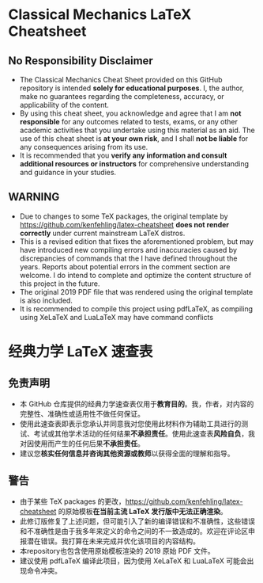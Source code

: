 # Classical Mechanics LaTeX Cheatsheet

## No Responsibility Disclaimer
- The Classical Mechanics Cheat Sheet provided on this GitHub repository is intended **solely for educational purposes**. I, the author, make no guarantees regarding the completeness, accuracy, or applicability of the content.
- By using this cheat sheet, you acknowledge and agree that I am **not responsible** for any outcomes related to tests, exams, or any other academic activities that you undertake using this material as an aid. The use of this cheat sheet is **at your own risk**, and I shall **not be liable** for any consequences arising from its use.
- It is recommended that you **verify any information and consult additional resources or instructors** for comprehensive understanding and guidance in your studies.

## WARNING
- Due to changes to some TeX packages, the original template by https://github.com/kenfehling/latex-cheatsheet **does not render correctly** under current mainstream LaTeX distros.
- This is a revised edition that fixes the aforementioned problem, but may have introduced new compiling errors and inaccuracies caused by discrepancies of commands that the I have defined throughout the years. Reports about potential errors in the comment section are welcome. I do intend to complete and optimize the content structure of this project in the future.
- The original 2019 PDF file that was rendered using the original template is also included.
- It is recommended to compile this project using pdfLaTeX, as compiling using XeLaTeX and LuaLaTeX may have command conflicts

# 经典力学 LaTeX 速查表

## 免责声明
-  本 GitHub 仓库提供的经典力学速查表仅用于**教育目的**。我，作者，对内容的完整性、准确性或适用性不做任何保证。
-  使用此速查表即表示您承认并同意我对您使用此材料作为辅助工具进行的测试、考试或其他学术活动的任何结果**不承担责任**。使用此速查表**风险自负**，我对因使用而产生的任何后果**不承担责任**。
-  建议您**核实任何信息并咨询其他资源或教师**以获得全面的理解和指导。

## 警告
-  由于某些 TeX packages 的更改，https://github.com/kenfehling/latex-cheatsheet 的原始模板**在当前主流 LaTeX 发行版中无法正确渲染**。
-  此修订版修复了上述问题，但可能引入了新的编译错误和不准确性，这些错误和不准确性是由于我多年来定义的命令之间的不一致造成的。欢迎在评论区申报潜在错误。我打算在未来完成并优化该项目的内容结构。
-  本repository也包含使用原始模板渲染的 2019 原始 PDF 文件。
-   建议使用 pdfLaTeX 编译此项目，因为使用 XeLaTeX 和 LuaLaTeX 可能会出现命令冲突。
